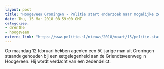 ```yaml
---
layout: post
title: "Hoogeveen Groningen - Politie start onderzoek naar mogelijke zedenverdachte"
date: Thu, 15 Mar 2018 08:59:00 GMT
categories: 
- drenthe 
- hoogeveen 
externe_link: "https://www.politie.nl/nieuws/2018/maart/15/politie-start-onderzoek-naar-mogelijke-zedenverdachte.html"
---
```


Op maandag 12 februari hebben agenten een 50-jarige man uit Groningen staande gehouden bij een eetgelegenheid aan de Griendtsveenweg in Hoogeveen. Hij wordt verdacht van een zedendelict.
